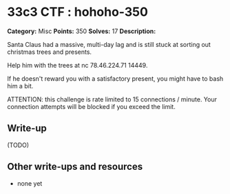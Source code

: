 # 33c3 CTF : hohoho-350

**Category:** Misc
**Points:** 350
**Solves:** 17
**Description:**

Santa Claus had a massive, multi-day lag and is still stuck at sorting out christmas trees and presents.

Help him with the trees at nc 78.46.224.71 14449.

If he doesn't reward you with a satisfactory present, you might have to bash him a bit.

ATTENTION: this challenge is rate limited to 15 connections / minute. Your connection attempts will be blocked if you exceed the limit.

## Write-up

(TODO)

## Other write-ups and resources

* none yet
